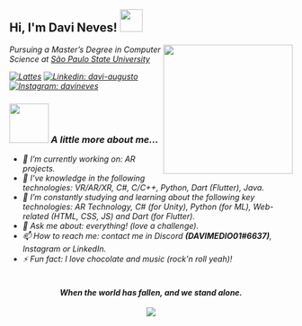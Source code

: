 <h2> Hi, I'm Davi Neves! <img src="https://media.giphy.com/media/oL3kDXFGkBc9a/giphy.gif" width="40"></h2>
<img align='right' src="https://media.giphy.com/media/U3rYyVWOhXp64Yxr3r/giphy.gif" width="230">
<p><em>Pursuing a Master’s Degree in Computer Science at <a href="https://www.fc.unesp.br/#!/">São Paulo State University</a><br/>

<!--
[![Discord: DAVIMEDIO01#6637](https://img.shields.io/badge/DAVIMEDIO01-%237289DA.svg?&style=for-the-badge&logo=discord&logoColor=white)](https://discord.com/app)
-->
<!--
[![Facebook: davi-neves](https://img.shields.io/badge/Davi_Neves-%231877F2.svg?&style=for-the-badge&logo=facebook&logoColor=white)](https://www.facebook.com/davi.augusto.neves)
-->
[![Lattes](https://img.shields.io/badge/CV_Lattes-1B6AC6.svg?&style=for-the-badge&logo=null&logoColor=white)](https://lattes.cnpq.br/7534742373493737)
[![Linkedin: davi-augusto](https://img.shields.io/badge/davi_augusto-%230077B5.svg?&style=for-the-badge&logo=linkedin&logoColor=white)](https://www.linkedin.com/in/davi-augusto/)
[![Instagram: davineves](https://img.shields.io/badge/Davi_Neves-%23E4405F.svg?&style=for-the-badge&logo=instagram&logoColor=white)](https://www.instagram.com/davimedio01/)
</p>

### <img src="https://media.tenor.com/UAoW5D4BtZEAAAAi/bocchi-the-rock-bocchi-trash.gif" width="70"> A little more about me...

- 🔭 I’m currently working on: AR projects.
- 💼 I've knowledge in the following technologies: VR/AR/XR, C#, C/C++, Python, Dart (Flutter), Java.
- 🌱 I’m constantly studying and learning about the following key technologies: AR Technology, C# (for Unity), Python (for ML), Web-related (HTML, CSS, JS) and Dart (for Flutter).
- 💬 Ask me about: everything! (love a challenge).
- 📫 How to reach me: contact me in Discord <b>(DAVIMEDIO01#6637)</b>, Instagram or LinkedIn.
- ⚡ Fun fact: I love chocolate and music (rock'n roll yeah)!<br/><br/>

<h4 align='center'>When the world has fallen, and we stand alone.</h4>

<p>
<p align="center">
  <img src="https://spotify-github-profile.vercel.app/api/view?uid=davimedio01&cover_image=true"> 
</p>
<!--
<h4 align='center'>Quando os outros homens seguirem cegamente a verdade, lembra-te...Nada é verdade.</h4>
<h4 align='center'>Quando os outros homens estiverem limitados pela moralidade ou pela lei, lembra-te...Tudo é permitido.</h4>
-->
